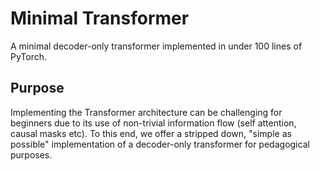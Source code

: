 # Minimal Transformer

A minimal decoder-only transformer implemented in under 100 lines of PyTorch.

## Purpose

Implementing the Transformer architecture can be challenging for beginners due to its use of non-trivial information flow (self attention, causal masks etc). To this end, we offer a stripped down, "simple as possible" implementation of a decoder-only transformer for pedagogical purposes. 
